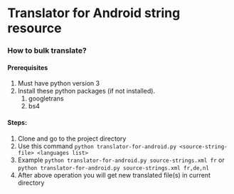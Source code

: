 # Translator for Android string resource


### How to bulk translate?

#### Prerequisites

1. Must have python version 3
2. Install these python packages (if not installed).
    1. googletrans
    2. bs4

#### Steps:

1. Clone and go to the project directory
2. Use this command ``python translator-for-android.py <source-string-file> <languages list>``
3. Example ``python translator-for-android.py source-strings.xml fr`` or  ``python translator-for-android.py source-strings.xml fr,de,nl`` 
4. After above operation you will get new translated file(s) in current directory
